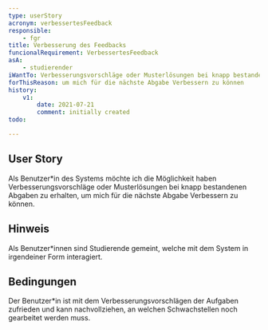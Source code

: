 ```yaml
---
type: userStory
acronym: verbessertesFeedback
responsible:
    - fgr
title: Verbesserung des Feedbacks
funcionalRequirement: VerbessertesFeedback
asA: 
    - studierender
iWantTo: Verbesserungsvorschläge oder Musterlösungen bei knapp bestandenen Abgaben erhalten
forThisReason: um mich für die nächste Abgabe Verbessern zu können
history:
    v1:
        date: 2021-07-21
        comment: initially created
todo:

---
```


## User Story
Als Benutzer*in des Systems möchte ich die Möglichkeit haben Verbesserungsvorschläge oder Musterlösungen bei knapp bestandenen Abgaben zu erhalten, um mich für die nächste Abgabe Verbessern zu können.

## Hinweis
Als Benutzer*innen sind Studierende gemeint, welche mit dem System in irgendeiner Form interagiert. 

## Bedingungen
Der Benutzer*in ist mit dem Verbesserungsvorschlägen der Aufgaben zufrieden und kann nachvollziehen, an welchen Schwachstellen noch gearbeitet werden muss.
